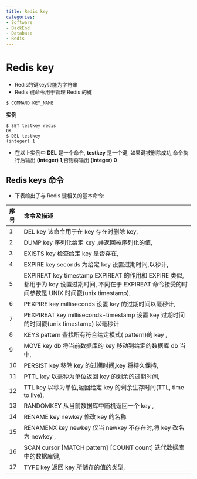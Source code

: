 ```yaml
---
title: Redis key
categories:
- Software
- BackEnd
- Database
- Redis
---
```

# Redis key

- Redis的键key只能为字符串
- Redis 键命令用于管理 Redis 的键

```
$ COMMAND KEY_NAME
```

**实例**

```
$ SET testkey redis
OK
$ DEL testkey
(integer) 1
```

- 在以上实例中 **DEL** 是一个命令, **testkey** 是一个键, 如果键被删除成功,命令执行后输出 **(integer) 1**,否则将输出 **(integer) 0**

## Redis keys 命令

- 下表给出了与 Redis 键相关的基本命令:

| 序号 | 命令及描述                                                   |
| :--- | :----------------------------------------------------------- |
| 1    | DEL key 该命令用于在 key 存在时删除 key,                     |
| 2    | DUMP key  序列化给定 key ,并返回被序列化的值,                |
| 3    | EXISTS key  检查给定 key 是否存在,                           |
| 4    | EXPIRE key seconds 为给定 key 设置过期时间,以秒计,           |
| 5    | EXPIREAT key timestamp  EXPIREAT 的作用和 EXPIRE 类似,都用于为 key 设置过期时间, 不同在于 EXPIREAT 命令接受的时间参数是 UNIX 时间戳(unix timestamp), |
| 6    | PEXPIRE key milliseconds  设置 key 的过期时间以毫秒计,       |
| 7    | PEXPIREAT key milliseconds-timestamp  设置 key 过期时间的时间戳(unix timestamp) 以毫秒计 |
| 8    | KEYS pattern  查找所有符合给定模式( pattern)的 key ,         |
| 9    | MOVE key db  将当前数据库的 key 移动到给定的数据库 db 当中,  |
| 10   | PERSIST key  移除 key 的过期时间,key 将持久保持,             |
| 11   | PTTL key  以毫秒为单位返回 key 的剩余的过期时间,             |
| 12   | TTL key  以秒为单位,返回给定 key 的剩余生存时间(TTL, time to live), |
| 13   | RANDOMKEY  从当前数据库中随机返回一个 key ,                  |
| 14   | RENAME key newkey  修改 key 的名称                           |
| 15   | RENAMENX key newkey  仅当 newkey 不存在时,将 key 改名为 newkey , |
| 16   | SCAN cursor [MATCH pattern\] [COUNT count]  迭代数据库中的数据库键, |
| 17   | TYPE key  返回 key 所储存的值的类型,                         |